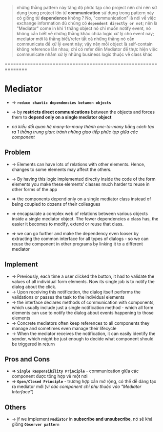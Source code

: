 > những thằng pattern này tăng độ phức tạp cho project nên chỉ nên sử dụng trong project lớn
> từ **communication** sử dụng trong pattern này có giống từ **dependence** không ? No, "communication" là nói về việc exchange information dù chúng có **`dependent directly or not`**;
> nên là "Mediator" come in khi 1 thằng object nó chỉ muốn notify event, nó không cần biết về những thằng khác chứa logic xử lý cho event này; mediator mới là thằng biết/refer tất cả những thằng nó cần communicate để xử lý event này;
> vậy nên mỗi object là self-contain không reference lẫn nhau; chỉ có refer đến Mediator để thực hiện việc communicate nhằm xử lý những business logic thuộc về class khác

==============================================================
# Mediator
* -> **`reduce chaotic dependencies between objects`**
* -> by **restricts direct communications** between the objects and forces them to **depend only on a single mediator object**

* _nó kiểu đổi quan hệ many-to-many thành one-to-many bằng cách tạo ra 1 thằng trung gian; tránh những giao tiếp phức tạp giữa các component_

## Problem
* -> Elements can have lots of relations with other elements. Hence, changes to some elements may affect the others.
* -> By having this logic implemented directly inside the code of the form elements you make these elements’ classes much harder to reuse in other forms of the app

* => the components depend only on a single mediator class instead of being coupled to dozens of their colleagues
* => encapsulate a complex web of relations between various objects inside a single mediator object. The fewer dependencies a class has, the easier it becomes to modify, extend or reuse that class.
* => we can go further and make the dependency even looser by extracting the common interface for all types of dialogs - so we can reuse the component in other programs by linking it to a different mediator

## Implement
* -> Previously, each time a user clicked the button, it had to validate the values of all individual form elements. Now its single job is to notify the dialog about the click. 
* -> Upon receiving this notification, the dialog itself performs the validations or passes the task to the individual elements
* -> the interface declares methods of communication with components, which usually include just a single notification method - which all form elements can use to notify the dialog about events happening to those elements
* -> Concrete mediators often keep references to all components they manage and sometimes even manage their lifecycle
* -> When the mediator receives the notification, it can easily identify the sender, which might be just enough to decide what component should be triggered in return


## Pros and Cons
* => **`Single Responsibility Principle`** - communication giữa các component được tổng hợp về một nơi
* => **`Open/Closed Principle`** - trường hợp cần mở rộng, có thể dễ dàng tạo ra mediator mới (_vì các component chỉ phụ thuộc vào "Mediator Interface"_)

## Others
* -> if we implement **`Mediator`** in **subscribe and unsubscribe**, nó sẽ khá giống **`Observer pattern`**

